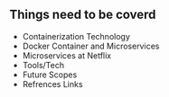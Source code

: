## Things need to be coverd
- Containerization Technology
- Docker Container and Microservices
- Microservices at Netflix
- Tools/Tech
- Future Scopes
- Refrences Links

